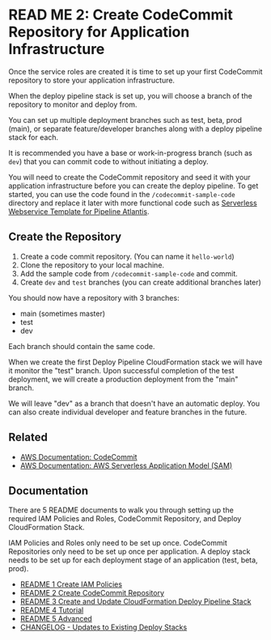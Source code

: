 # READ ME 2: Create CodeCommit Repository for Application Infrastructure

Once the service roles are created it is time to set up your first CodeCommit repository to store your application infrastructure.

When the deploy pipeline stack is set up, you will choose a branch of the repository to monitor and deploy from.

You can set up multiple deployment branches such as test, beta, prod (main), or separate feature/developer branches along with a deploy pipeline stack for each.

It is recommended you have a base or work-in-progress branch (such as `dev`) that you can commit code to without initiating a deploy.

You will need to create the CodeCommit repository and seed it with your application infrastructure before you can create the deploy pipeline. To get started, you can use the code found in the `/codecommit-sample-code` directory and replace it later with more functional code such as [Serverless Webservice Template for Pipeline Atlantis](https://github.com/chadkluck/serverless-webservice-template-for-pipeline-atlantis).

## Create the Repository

1. Create a code commit repository. (You can name it `hello-world`)
2. Clone the repository to your local machine.
3. Add the sample code from `/codecommit-sample-code` and commit.
4. Create `dev` and `test` branches (you can create additional branches later)

You should now have a repository with 3 branches:

- main (sometimes master)
- test
- dev

Each branch should contain the same code.

When we create the first Deploy Pipeline CloudFormation stack we will have it monitor the "test" branch. Upon successful completion of the test deployment, we will create a production deployment from the "main" branch.

We will leave "dev" as a branch that doesn't have an automatic deploy. You can also create individual developer and feature branches in the future.

## Related

- [AWS Documentation: CodeCommit ](https://docs.aws.amazon.com/codecommit/latest/userguide/welcome.html)
- [AWS Documentation: AWS Serverless Application Model (SAM)](https://docs.aws.amazon.com/serverless-application-model/latest/developerguide/what-is-sam.html)

## Documentation

There are 5 README documents to walk you through setting up the required IAM Policies and Roles, CodeCommit Repository, and Deploy CloudFormation Stack. 

IAM Policies and Roles only need to be set up once. CodeCommit Repositories only need to be set up once per application. A deploy stack needs to be set up for each deployment stage of an application (test, beta, prod).

- [README 1 Create IAM Policies](README-1-IAM-Policies.md)
- [README 2 Create CodeCommit Repository](README-2-CodeCommit-Repository.md)
- [README 3 Create and Update CloudFormation Deploy Pipeline Stack](README-3-CloudFormation-Deploy-Stack.md)
- [README 4 Tutorial](README-4-Tutorial.md)
- [README 5 Advanced](README-5-Advanced.md)
- [CHANGELOG - Updates to Existing Deploy Stacks](CHANGELOG.md)
